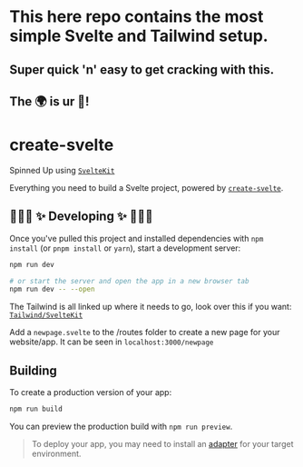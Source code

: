 # This here repo contains the most simple Svelte and Tailwind setup. 

## Super quick 'n' easy to get cracking with this. 

## The 🌍 is ur 🦪!
# create-svelte
Spinned Up using [`SvelteKit`](https://kit.svelte.dev/)

Everything you need to build a Svelte project, powered by [`create-svelte`](https://github.com/sveltejs/kit/tree/master/packages/create-svelte).
## 👩🏾‍💻 ✨ Developing ✨ 👩🏼‍💻

Once you've pulled this project and installed dependencies with `npm install` (or `pnpm install` or `yarn`), start a development server:

```bash
npm run dev

# or start the server and open the app in a new browser tab
npm run dev -- --open
```
The Tailwind is all linked up where it needs to go, look over this if you want: [`Tailwind/SvelteKit`](https://tailwindcss.com/docs/guides/sveltekit)

Add a `newpage.svelte` to the /routes folder to create a new page for your website/app. It can be seen in `localhost:3000/newpage`

## Building

To create a production version of your app:

```bash
npm run build
```

You can preview the production build with `npm run preview`.

> To deploy your app, you may need to install an [adapter](https://kit.svelte.dev/docs/adapters) for your target environment.
